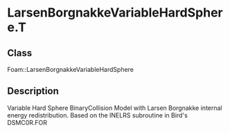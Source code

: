 # LarsenBorgnakkeVariableHardSphere.T 
## Class
Foam::LarsenBorgnakkeVariableHardSphere

## Description
Variable Hard Sphere BinaryCollision Model with Larsen Borgnakke internal
energy redistribution.  Based on the INELRS subroutine in Bird's DSMC0R.FOR

